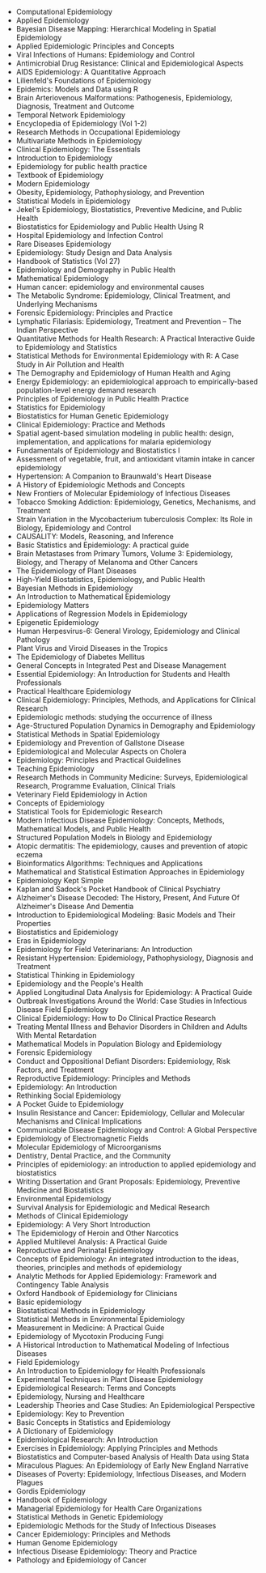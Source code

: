 <ul>

                             

 <li><a target="_blank" href="https://github.com/manjunath5496/Epidemiology-Books/blob/master/epdm(1).pdf" style="text-decoration:none;">Computational Epidemiology</a></li>

 <li><a target="_blank" href="https://github.com/manjunath5496/Epidemiology-Books/blob/master/epdm(2).pdf" style="text-decoration:none;">Applied Epidemiology</a></li>

<li><a target="_blank" href="https://github.com/manjunath5496/Epidemiology-Books/blob/master/epdm(3).pdf" style="text-decoration:none;">Bayesian Disease Mapping: Hierarchical Modeling in Spatial Epidemiology</a></li>
 <li><a target="_blank" href="https://github.com/manjunath5496/Epidemiology-Books/blob/master/epdm(4).pdf" style="text-decoration:none;">Applied Epidemiologic Principles and Concepts</a></li>                              
<li><a target="_blank" href="https://github.com/manjunath5496/Epidemiology-Books/blob/master/epdm(5).pdf" style="text-decoration:none;"> Viral Infections of Humans: Epidemiology and Control</a></li>
<li><a target="_blank" href="https://github.com/manjunath5496/Epidemiology-Books/blob/master/epdm(6).pdf" style="text-decoration:none;">Antimicrobial Drug
Resistance: Clinical and Epidemiological Aspects </a></li>
 <li><a target="_blank" href="https://github.com/manjunath5496/Epidemiology-Books/blob/master/epdm(7).pdf" style="text-decoration:none;">AIDS Epidemiology: A Quantitative Approach</a></li>

 <li><a target="_blank" href="https://github.com/manjunath5496/Epidemiology-Books/blob/master/epdm(8).pdf" style="text-decoration:none;">Lilienfeld's Foundations of Epidemiology</a></li>
   <li><a target="_blank" href="https://github.com/manjunath5496/Epidemiology-Books/blob/master/epdm(9).pdf" style="text-decoration:none;">Epidemics: Models and Data using R</a></li>
  
   
 <li><a target="_blank" href="https://github.com/manjunath5496/Epidemiology-Books/blob/master/epdm(10).pdf" style="text-decoration:none;">Brain Arteriovenous Malformations: Pathogenesis, Epidemiology, Diagnosis, Treatment and Outcome</a></li>                              
<li><a target="_blank" href="https://github.com/manjunath5496/Epidemiology-Books/blob/master/epdm(11).pdf" style="text-decoration:none;"> Temporal Network
Epidemiology</a></li>
<li><a target="_blank" href="https://github.com/manjunath5496/Epidemiology-Books/blob/master/epdm(12).pdf" style="text-decoration:none;">Encyclopedia of Epidemiology (Vol 1-2)</a></li>
<li><a target="_blank" href="https://github.com/manjunath5496/Epidemiology-Books/blob/master/epdm(13).pdf" style="text-decoration:none;">Research Methods in Occupational Epidemiology</a></li>

<li><a target="_blank" href="https://github.com/manjunath5496/Epidemiology-Books/blob/master/epdm(14).pdf" style="text-decoration:none;">Multivariate Methods
in Epidemiology</a></li>
                              
<li><a target="_blank" href="https://github.com/manjunath5496/Epidemiology-Books/blob/master/epdm(15).pdf" style="text-decoration:none;">Clinical Epidemiology: The Essentials</a></li>

<li><a target="_blank" href="https://github.com/manjunath5496/Epidemiology-Books/blob/master/epdm(16).pdf" style="text-decoration:none;">Introduction to Epidemiology</a></li>

  <li><a target="_blank" href="https://github.com/manjunath5496/Epidemiology-Books/blob/master/epdm(17).pdf" style="text-decoration:none;">Epidemiology for public health practice</a></li>   
  
<li><a target="_blank" href="https://github.com/manjunath5496/Epidemiology-Books/blob/master/epdm(18).pdf" style="text-decoration:none;">Textbook of Epidemiology</a></li> 

  
<li><a target="_blank" href="https://github.com/manjunath5496/Epidemiology-Books/blob/master/epdm(19).pdf" style="text-decoration:none;">Modern Epidemiology </a></li> 

<li><a target="_blank" href="https://github.com/manjunath5496/Epidemiology-Books/blob/master/epdm(20).pdf" style="text-decoration:none;">Obesity, Epidemiology, Pathophysiology,
and Prevention</a></li>

<li><a target="_blank" href="https://github.com/manjunath5496/Epidemiology-Books/blob/master/epdm(21).pdf" style="text-decoration:none;">Statistical Models in Epidemiology</a></li>
<li><a target="_blank" href="https://github.com/manjunath5496/Epidemiology-Books/blob/master/epdm(22).pdf" style="text-decoration:none;">Jekel's Epidemiology, Biostatistics,
Preventive Medicine, and Public Health</a></li> 
 <li><a target="_blank" href="https://github.com/manjunath5496/Epidemiology-Books/blob/master/epdm(23).pdf" style="text-decoration:none;">Biostatistics for
Epidemiology and Public Health Using R</a></li> 
 

   <li><a target="_blank" href="https://github.com/manjunath5496/Epidemiology-Books/blob/master/epdm(24).pdf" style="text-decoration:none;">Hospital Epidemiology and Infection Control</a></li>


<li><a target="_blank" href="https://github.com/manjunath5496/Epidemiology-Books/blob/master/epdm(25).pdf" style="text-decoration:none;">Rare Diseases Epidemiology</a></li> 

<li><a target="_blank" href="https://github.com/manjunath5496/Epidemiology-Books/blob/master/epdm(26).pdf" style="text-decoration:none;">Epidemiology: Study Design and Data Analysis</a></li>

<li><a target="_blank" href="https://github.com/manjunath5496/Epidemiology-Books/blob/master/epdm(27).pdf" style="text-decoration:none;">Handbook of Statistics (Vol 27)</a></li>
<li><a target="_blank" href="https://github.com/manjunath5496/Epidemiology-Books/blob/master/epdm(28).pdf" style="text-decoration:none;">Epidemiology and Demography in Public Health</a></li> 
 <li><a target="_blank" href="https://github.com/manjunath5496/Epidemiology-Books/blob/master/epdm(29).pdf" style="text-decoration:none;">Mathematical Epidemiology</a></li> 
 

   <li><a target="_blank" href="https://github.com/manjunath5496/Epidemiology-Books/blob/master/epdm(30).pdf" style="text-decoration:none;">Human cancer: epidemiology and environmental causes</a></li>



<li><a target="_blank" href="https://github.com/manjunath5496/Epidemiology-Books/blob/master/epdm(31).pdf" style="text-decoration:none;">The Metabolic Syndrome: Epidemiology, Clinical Treatment, and Underlying Mechanisms</a></li> 

<li><a target="_blank" href="https://github.com/manjunath5496/Epidemiology-Books/blob/master/epdm(32).pdf" style="text-decoration:none;">Forensic Epidemiology: Principles and Practice</a></li>

<li><a target="_blank" href="https://github.com/manjunath5496/Epidemiology-Books/blob/master/epdm(33).pdf" style="text-decoration:none;">Lymphatic Filariasis: Epidemiology, Treatment and Prevention – The Indian Perspective</a></li>
<li><a target="_blank" href="https://github.com/manjunath5496/Epidemiology-Books/blob/master/epdm(34).pdf" style="text-decoration:none;">Quantitative Methods for
Health Research: A Practical Interactive Guide to Epidemiology and Statistics</a></li> 
 <li><a target="_blank" href="https://github.com/manjunath5496/Epidemiology-Books/blob/master/epdm(35).pdf" style="text-decoration:none;">Statistical Methods for Environmental Epidemiology with R: A Case Study in Air Pollution and Health</a></li> 
 

   <li><a target="_blank" href="https://github.com/manjunath5496/Epidemiology-Books/blob/master/epdm(36).pdf" style="text-decoration:none;">The Demography and Epidemiology
of Human Health and Aging</a></li>

<li><a target="_blank" href="https://github.com/manjunath5496/Epidemiology-Books/blob/master/epdm(37).pdf" style="text-decoration:none;">Energy Epidemiology: an epidemiological approach to empirically-based population-level energy demand research</a></li>
<li><a target="_blank" href="https://github.com/manjunath5496/Epidemiology-Books/blob/master/epdm(38).pdf" style="text-decoration:none;">Principles of Epidemiology
in Public Health Practice</a></li> 
 <li><a target="_blank" href="https://github.com/manjunath5496/Epidemiology-Books/blob/master/epdm(39).pdf" style="text-decoration:none;">Statistics for Epidemiology</a></li> 
 

   <li><a target="_blank" href="https://github.com/manjunath5496/Epidemiology-Books/blob/master/epdm(40).pdf" style="text-decoration:none;">Biostatistics for Human Genetic
Epidemiology</a></li>

 <li><a target="_blank" href="https://github.com/manjunath5496/Epidemiology-Books/blob/master/epdm(41).pdf" style="text-decoration:none;">Clinical Epidemiology: Practice and Methods</a></li>


   <li><a target="_blank" href="https://github.com/manjunath5496/Epidemiology-Books/blob/master/epdm(42).pdf" style="text-decoration:none;">Spatial agent-based simulation modeling in public health: design, implementation, and applications for malaria epidemiology</a></li>

<li><a target="_blank" href="https://github.com/manjunath5496/Epidemiology-Books/blob/master/epdm(43).pdf" style="text-decoration:none;"> Fundamentals of Epidemiology and Biostatistics I</a></li>
<li><a target="_blank" href="https://github.com/manjunath5496/Epidemiology-Books/blob/master/epdm(44).pdf" style="text-decoration:none;">Assessment of vegetable, fruit, and antioxidant vitamin intake in cancer epidemiology</a></li> 
 <li><a target="_blank" href="https://github.com/manjunath5496/Epidemiology-Books/blob/master/epdm(45).pdf" style="text-decoration:none;">Hypertension: A Companion to Braunwald's Heart Disease</a></li> 
 

   <li><a target="_blank" href="https://github.com/manjunath5496/Epidemiology-Books/blob/master/epdm(46).pdf" style="text-decoration:none;">A History of Epidemiologic Methods and Concepts</a></li>

 <li><a target="_blank" href="https://github.com/manjunath5496/Epidemiology-Books/blob/master/epdm(47).pdf" style="text-decoration:none;">New Frontiers of Molecular Epidemiology
of Infectious Diseases</a></li>



 <li><a target="_blank" href="https://github.com/manjunath5496/Epidemiology-Books/blob/master/epdm(48).pdf" style="text-decoration:none;">Tobacco Smoking Addiction: Epidemiology, Genetics, Mechanisms, and Treatment</a></li>



<li><a target="_blank" href="https://github.com/manjunath5496/Epidemiology-Books/blob/master/epdm(49).pdf" style="text-decoration:none;">Strain Variation in the
Mycobacterium tuberculosis Complex: Its Role in Biology, Epidemiology and Control</a></li> 

<li><a target="_blank" href="https://github.com/manjunath5496/Epidemiology-Books/blob/master/epdm(50).pdf" style="text-decoration:none;">CAUSALITY: Models, Reasoning, and Inference</a></li>

<li><a target="_blank" href="https://github.com/manjunath5496/Epidemiology-Books/blob/master/epdm(51).pdf" style="text-decoration:none;">Basic Statistics and Epidemiology: A practical guide</a></li>
<li><a target="_blank" href="https://github.com/manjunath5496/Epidemiology-Books/blob/master/epdm(52).pdf" style="text-decoration:none;">Brain Metastases from Primary Tumors, Volume 3: Epidemiology, Biology, and Therapy of Melanoma and Other Cancers</a></li> 
 <li><a target="_blank" href="https://github.com/manjunath5496/Epidemiology-Books/blob/master/epdm(53).pdf" style="text-decoration:none;">The Epidemiology of Plant Diseases</a></li> 
 

   <li><a target="_blank" href="https://github.com/manjunath5496/Epidemiology-Books/blob/master/epdm(54).pdf" style="text-decoration:none;">High-Yield Biostatistics, Epidemiology, and Public Health</a></li>



<li><a target="_blank" href="https://github.com/manjunath5496/Epidemiology-Books/blob/master/epdm(55).pdf" style="text-decoration:none;">Bayesian Methods in Epidemiology</a></li> 

<li><a target="_blank" href="https://github.com/manjunath5496/Epidemiology-Books/blob/master/epdm(56).pdf" style="text-decoration:none;">An Introduction to
Mathematical Epidemiology</a></li>

<li><a target="_blank" href="https://github.com/manjunath5496/Epidemiology-Books/blob/master/epdm(57).pdf" style="text-decoration:none;">Epidemiology Matters</a></li>
<li><a target="_blank" href="https://github.com/manjunath5496/Epidemiology-Books/blob/master/epdm(58).pdf" style="text-decoration:none;">Applications of Regression Models in Epidemiology</a></li> 
 <li><a target="_blank" href="https://github.com/manjunath5496/Epidemiology-Books/blob/master/epdm(59).pdf" style="text-decoration:none;">Epigenetic Epidemiology</a></li> 
 

   <li><a target="_blank" href="https://github.com/manjunath5496/Epidemiology-Books/blob/master/epdm(60).pdf" style="text-decoration:none;">Human Herpesvirus-6: General Virology, Epidemiology and Clinical Pathology</a></li>

<li><a target="_blank" href="https://github.com/manjunath5496/Epidemiology-Books/blob/master/epdm(61).pdf" style="text-decoration:none;">Plant Virus and Viroid Diseases in the Tropics</a></li>
<li><a target="_blank" href="https://github.com/manjunath5496/Epidemiology-Books/blob/master/epdm(62).pdf" style="text-decoration:none;">The Epidemiology of Diabetes Mellitus</a></li> 
 <li><a target="_blank" href="https://github.com/manjunath5496/Epidemiology-Books/blob/master/epdm(63).pdf" style="text-decoration:none;">General Concepts in Integrated Pest and Disease Management</a></li> 
 

   <li><a target="_blank" href="https://github.com/manjunath5496/Epidemiology-Books/blob/master/epdm(64).pdf" style="text-decoration:none;">Essential Epidemiology: An Introduction for Students and Health Professionals</a></li>

 <li><a target="_blank" href="https://github.com/manjunath5496/Epidemiology-Books/blob/master/epdm(65).pdf" style="text-decoration:none;">Practical Healthcare Epidemiology</a></li>


   <li><a target="_blank" href="https://github.com/manjunath5496/Epidemiology-Books/blob/master/epdm(66).pdf" style="text-decoration:none;">Clinical Epidemiology: Principles, Methods, and Applications for Clinical Research</a></li>

<li><a target="_blank" href="https://github.com/manjunath5496/Epidemiology-Books/blob/master/epdm(67).pdf" style="text-decoration:none;"> Epidemiologic methods: studying the occurrence of illness</a></li>
<li><a target="_blank" href="https://github.com/manjunath5496/Epidemiology-Books/blob/master/epdm(68).pdf" style="text-decoration:none;">Age-Structured Population Dynamics
in Demography and Epidemiology</a></li> 
 <li><a target="_blank" href="https://github.com/manjunath5496/Epidemiology-Books/blob/master/epdm(69).pdf" style="text-decoration:none;">Statistical Methods in Spatial
Epidemiology</a></li> 
 

   <li><a target="_blank" href="https://github.com/manjunath5496/Epidemiology-Books/blob/master/epdm(70).pdf" style="text-decoration:none;">Epidemiology and
Prevention of Gallstone Disease</a></li>

 <li><a target="_blank" href="https://github.com/manjunath5496/Epidemiology-Books/blob/master/epdm(72).pdf" style="text-decoration:none;">Epidemiological
and Molecular Aspects on Cholera</a></li>



 <li><a target="_blank" href="https://github.com/manjunath5496/Epidemiology-Books/blob/master/epdm(71).pdf" style="text-decoration:none;">Epidemiology: Principles
and Practical Guidelines</a></li>


<li><a target="_blank" href="https://github.com/manjunath5496/Epidemiology-Books/blob/master/epdm(73).pdf" style="text-decoration:none;">Teaching Epidemiology</a></li>

 <li><a target="_blank" href="https://github.com/manjunath5496/Epidemiology-Books/blob/master/epdm(74).pdf" style="text-decoration:none;">Research Methods in
Community Medicine: Surveys, Epidemiological Research, Programme Evaluation, Clinical Trials</a></li>

<li><a target="_blank" href="https://github.com/manjunath5496/Epidemiology-Books/blob/master/epdm(75).pdf" style="text-decoration:none;">Veterinary Field Epidemiology in Action</a></li>
 <li><a target="_blank" href="https://github.com/manjunath5496/Epidemiology-Books/blob/master/epdm(76).pdf" style="text-decoration:none;">Concepts of Epidemiology</a></li>                              
<li><a target="_blank" href="https://github.com/manjunath5496/Epidemiology-Books/blob/master/epdm(77).pdf" style="text-decoration:none;"> Statistical Tools for
Epidemiologic Research</a></li>
<li><a target="_blank" href="https://github.com/manjunath5496/Epidemiology-Books/blob/master/epdm(78).pdf" style="text-decoration:none;">Modern Infectious
Disease Epidemiology: Concepts, Methods, Mathematical Models, and Public Health</a></li>
 <li><a target="_blank" href="https://github.com/manjunath5496/Epidemiology-Books/blob/master/epdm(79).pdf" style="text-decoration:none;">Structured Population Models
in Biology and Epidemiology</a></li>

 <li><a target="_blank" href="https://github.com/manjunath5496/Epidemiology-Books/blob/master/epdm(80).pdf" style="text-decoration:none;">Atopic dermatitis: The epidemiology, causes and prevention of atopic eczema</a></li>
   <li><a target="_blank" href="https://github.com/manjunath5496/Epidemiology-Books/blob/master/epdm(81).pdf" style="text-decoration:none;">Bioinformatics Algorithms: Techniques and Applications</a></li>
  
   
 <li><a target="_blank" href="https://github.com/manjunath5496/Epidemiology-Books/blob/master/epdm(82).pdf" style="text-decoration:none;">Mathematical and Statistical Estimation
Approaches in Epidemiology</a></li>                              
<li><a target="_blank" href="https://github.com/manjunath5496/Epidemiology-Books/blob/master/epdm(83).pdf" style="text-decoration:none;"> Epidemiology Kept Simple</a></li>
<li><a target="_blank" href="https://github.com/manjunath5496/Epidemiology-Books/blob/master/epdm(84).pdf" style="text-decoration:none;">Kaplan and Sadock's Pocket Handbook of Clinical Psychiatry</a></li>
<li><a target="_blank" href="https://github.com/manjunath5496/Epidemiology-Books/blob/master/epdm(85).pdf" style="text-decoration:none;">Alzheimer's Disease Decoded: The History, Present, And Future Of Alzheimer's Disease And Dementia</a></li>

<li><a target="_blank" href="https://github.com/manjunath5496/Epidemiology-Books/blob/master/epdm(86).pdf" style="text-decoration:none;">Introduction to Epidemiological Modeling: Basic Models and Their Properties</a></li>
                              
<li><a target="_blank" href="https://github.com/manjunath5496/Epidemiology-Books/blob/master/epdm(87).pdf" style="text-decoration:none;">Biostatistics and Epidemiology</a></li>

<li><a target="_blank" href="https://github.com/manjunath5496/Epidemiology-Books/blob/master/epdm(88).pdf" style="text-decoration:none;">Eras in Epidemiology</a></li>

  <li><a target="_blank" href="https://github.com/manjunath5496/Epidemiology-Books/blob/master/epdm(89).pdf" style="text-decoration:none;">Epidemiology for Field Veterinarians: 
An Introduction</a></li>   
  
<li><a target="_blank" href="https://github.com/manjunath5496/Epidemiology-Books/blob/master/epdm(90).pdf" style="text-decoration:none;">Resistant Hypertension: Epidemiology, Pathophysiology, Diagnosis and Treatment</a></li> 

  
<li><a target="_blank" href="https://github.com/manjunath5496/Epidemiology-Books/blob/master/epdm(91).pdf" style="text-decoration:none;">Statistical Thinking in Epidemiology </a></li> 

<li><a target="_blank" href="https://github.com/manjunath5496/Epidemiology-Books/blob/master/epdm(92).pdf" style="text-decoration:none;">Epidemiology and the
People's Health</a></li>

<li><a target="_blank" href="https://github.com/manjunath5496/Epidemiology-Books/blob/master/epdm(93).pdf" style="text-decoration:none;">Applied Longitudinal Data Analysis for Epidemiology: A Practical Guide</a></li>
<li><a target="_blank" href="https://github.com/manjunath5496/Epidemiology-Books/blob/master/epdm(94).pdf" style="text-decoration:none;">Outbreak Investigations
Around the World: Case Studies in Infectious Disease Field Epidemiology</a></li> 
 <li><a target="_blank" href="https://github.com/manjunath5496/Epidemiology-Books/blob/master/epdm(95).pdf" style="text-decoration:none;">Clinical Epidemiology: How to Do Clinical Practice Research</a></li> 
 

   <li><a target="_blank" href="https://github.com/manjunath5496/Epidemiology-Books/blob/master/epdm(96).pdf" style="text-decoration:none;">Treating Mental Illness and
Behavior Disorders in Children and Adults With Mental Retardation</a></li>


<li><a target="_blank" href="https://github.com/manjunath5496/Epidemiology-Books/blob/master/epdm(97).pdf" style="text-decoration:none;">Mathematical Models
in Population Biology and Epidemiology</a></li> 

<li><a target="_blank" href="https://github.com/manjunath5496/Epidemiology-Books/blob/master/epdm(98).pdf" style="text-decoration:none;">Forensic
Epidemiology</a></li>

<li><a target="_blank" href="https://github.com/manjunath5496/Epidemiology-Books/blob/master/epdm(99).pdf" style="text-decoration:none;">Conduct and Oppositional Defiant Disorders: Epidemiology, Risk Factors, and Treatment</a></li>
<li><a target="_blank" href="https://github.com/manjunath5496/Epidemiology-Books/blob/master/epdm(100).pdf" style="text-decoration:none;">Reproductive Epidemiology: Principles and Methods</a></li> 
 <li><a target="_blank" href="https://github.com/manjunath5496/Epidemiology-Books/blob/master/epdm(101).pdf" style="text-decoration:none;">Epidemiology: An Introduction</a></li> 
 

   <li><a target="_blank" href="https://github.com/manjunath5496/Epidemiology-Books/blob/master/epdm(102).pdf" style="text-decoration:none;">Rethinking Social Epidemiology</a></li>



<li><a target="_blank" href="https://github.com/manjunath5496/Epidemiology-Books/blob/master/epdm(103).pdf" style="text-decoration:none;">A Pocket Guide to Epidemiology</a></li> 

<li><a target="_blank" href="https://github.com/manjunath5496/Epidemiology-Books/blob/master/epdm(104).pdf" style="text-decoration:none;">Insulin Resistance and Cancer: Epidemiology, Cellular and Molecular Mechanisms and Clinical Implications</a></li>

<li><a target="_blank" href="https://github.com/manjunath5496/Epidemiology-Books/blob/master/epdm(105).pdf" style="text-decoration:none;">Communicable Disease Epidemiology and Control: A Global Perspective</a></li>
<li><a target="_blank" href="https://github.com/manjunath5496/Epidemiology-Books/blob/master/epdm(106).pdf" style="text-decoration:none;">Epidemiology of
Electromagnetic Fields</a></li> 
 <li><a target="_blank" href="https://github.com/manjunath5496/Epidemiology-Books/blob/master/epdm(107).pdf" style="text-decoration:none;">Molecular Epidemiology
of Microorganisms</a></li> 
 

   <li><a target="_blank" href="https://github.com/manjunath5496/Epidemiology-Books/blob/master/epdm(108).pdf" style="text-decoration:none;">Dentistry, Dental Practice, and the Community</a></li>

<li><a target="_blank" href="https://github.com/manjunath5496/Epidemiology-Books/blob/master/epdm(109).pdf" style="text-decoration:none;">Principles of epidemiology: an introduction to applied epidemiology and biostatistics</a></li>
<li><a target="_blank" href="https://github.com/manjunath5496/Epidemiology-Books/blob/master/epdm(110).pdf" style="text-decoration:none;">Writing Dissertation and Grant Proposals: Epidemiology, Preventive Medicine and Biostatistics</a></li> 
 <li><a target="_blank" href="https://github.com/manjunath5496/Epidemiology-Books/blob/master/epdm(111).pdf" style="text-decoration:none;">Environmental
Epidemiology</a></li> 
 

   <li><a target="_blank" href="https://github.com/manjunath5496/Epidemiology-Books/blob/master/epdm(112).pdf" style="text-decoration:none;">Survival Analysis for Epidemiologic
and Medical Research</a></li>

 <li><a target="_blank" href="https://github.com/manjunath5496/Epidemiology-Books/blob/master/epdm(113).pdf" style="text-decoration:none;">Methods of Clinical
Epidemiology</a></li>


   <li><a target="_blank" href="https://github.com/manjunath5496/Epidemiology-Books/blob/master/epdm(114).pdf" style="text-decoration:none;">Epidemiology: A Very Short Introduction</a></li>

<li><a target="_blank" href="https://github.com/manjunath5496/Epidemiology-Books/blob/master/epdm(115).pdf" style="text-decoration:none;"> The Epidemiology of Heroin and
Other Narcotics</a></li>
<li><a target="_blank" href="https://github.com/manjunath5496/Epidemiology-Books/blob/master/epdm(116).pdf" style="text-decoration:none;">Applied Multilevel Analysis: A Practical Guide</a></li> 
 <li><a target="_blank" href="https://github.com/manjunath5496/Epidemiology-Books/blob/master/epdm(117).pdf" style="text-decoration:none;">Reproductive and
Perinatal Epidemiology</a></li> 
 

   <li><a target="_blank" href="https://github.com/manjunath5496/Epidemiology-Books/blob/master/epdm(118).pdf" style="text-decoration:none;">Concepts of Epidemiology: An integrated introduction to the ideas, theories, principles and methods of epidemiology</a></li>

 <li><a target="_blank" href="https://github.com/manjunath5496/Epidemiology-Books/blob/master/epdm(119).pdf" style="text-decoration:none;">Analytic Methods for Applied Epidemiology: Framework and Contingency Table Analysis</a></li>



 <li><a target="_blank" href="https://github.com/manjunath5496/Epidemiology-Books/blob/master/epdm(120).pdf" style="text-decoration:none;">Oxford Handbook of
Epidemiology for Clinicians</a></li>



<li><a target="_blank" href="https://github.com/manjunath5496/Epidemiology-Books/blob/master/epdm(121).pdf" style="text-decoration:none;">Basic
epidemiology</a></li> 

<li><a target="_blank" href="https://github.com/manjunath5496/Epidemiology-Books/blob/master/epdm(122).pdf" style="text-decoration:none;">Biostatistical Methods
in Epidemiology</a></li>

<li><a target="_blank" href="https://github.com/manjunath5496/Epidemiology-Books/blob/master/epdm(123).pdf" style="text-decoration:none;">Statistical Methods in Environmental
Epidemiology</a></li>
<li><a target="_blank" href="https://github.com/manjunath5496/Epidemiology-Books/blob/master/epdm(124).pdf" style="text-decoration:none;">Measurement in Medicine: 
A Practical Guide</a></li> 
 <li><a target="_blank" href="https://github.com/manjunath5496/Epidemiology-Books/blob/master/epdm(125).pdf" style="text-decoration:none;">Epidemiology of Mycotoxin Producing Fungi</a></li> 
 

   <li><a target="_blank" href="https://github.com/manjunath5496/Epidemiology-Books/blob/master/epdm(126).pdf" style="text-decoration:none;">A Historical Introduction to
Mathematical Modeling of Infectious Diseases</a></li>



<li><a target="_blank" href="https://github.com/manjunath5496/Epidemiology-Books/blob/master/epdm(127).pdf" style="text-decoration:none;">Field Epidemiology</a></li> 

<li><a target="_blank" href="https://github.com/manjunath5496/Epidemiology-Books/blob/master/epdm(128).pdf" style="text-decoration:none;">An Introduction to
Epidemiology for Health Professionals</a></li>

<li><a target="_blank" href="https://github.com/manjunath5496/Epidemiology-Books/blob/master/epdm(129).pdf" style="text-decoration:none;">Experimental Techniques in
Plant Disease Epidemiology</a></li>
<li><a target="_blank" href="https://github.com/manjunath5496/Epidemiology-Books/blob/master/epdm(130).pdf" style="text-decoration:none;">Epidemiological Research:
Terms and Concepts</a></li> 
 <li><a target="_blank" href="https://github.com/manjunath5496/Epidemiology-Books/blob/master/epdm(131).pdf" style="text-decoration:none;">Epidemiology, Nursing
and Healthcare</a></li> 
 

   <li><a target="_blank" href="https://github.com/manjunath5496/Epidemiology-Books/blob/master/epdm(132).pdf" style="text-decoration:none;">Leadership Theories
and Case Studies: An Epidemiological Perspective</a></li>

<li><a target="_blank" href="https://github.com/manjunath5496/Epidemiology-Books/blob/master/epdm(133).pdf" style="text-decoration:none;">Epidemiology: Key to Prevention</a></li>
<li><a target="_blank" href="https://github.com/manjunath5496/Epidemiology-Books/blob/master/epdm(134).pdf" style="text-decoration:none;">Basic Concepts in Statistics and Epidemiology</a></li> 
 <li><a target="_blank" href="https://github.com/manjunath5496/Epidemiology-Books/blob/master/epdm(135).pdf" style="text-decoration:none;">A Dictionary of Epidemiology</a></li> 
 

   <li><a target="_blank" href="https://github.com/manjunath5496/Epidemiology-Books/blob/master/epdm(136).pdf" style="text-decoration:none;">Epidemiological Research:
An Introduction</a></li>

 <li><a target="_blank" href="https://github.com/manjunath5496/Epidemiology-Books/blob/master/epdm(137).pdf" style="text-decoration:none;">Exercises in Epidemiology: Applying Principles and Methods</a></li>


   <li><a target="_blank" href="https://github.com/manjunath5496/Epidemiology-Books/blob/master/epdm(138).pdf" style="text-decoration:none;">Biostatistics and Computer-based Analysis of Health Data using Stata</a></li>

<li><a target="_blank" href="https://github.com/manjunath5496/Epidemiology-Books/blob/master/epdm(139).pdf" style="text-decoration:none;"> Miraculous Plagues: 
An Epidemiology of Early New England Narrative</a></li>
<li><a target="_blank" href="https://github.com/manjunath5496/Epidemiology-Books/blob/master/epdm(140).pdf" style="text-decoration:none;">Diseases of Poverty: Epidemiology, Infectious Diseases, and Modern Plagues</a></li> 
 <li><a target="_blank" href="https://github.com/manjunath5496/Epidemiology-Books/blob/master/epdm(141).pdf" style="text-decoration:none;">Gordis Epidemiology</a></li> 
 

   <li><a target="_blank" href="https://github.com/manjunath5496/Epidemiology-Books/blob/master/epdm(142).pdf" style="text-decoration:none;">Handbook of Epidemiology</a></li>

 <li><a target="_blank" href="https://github.com/manjunath5496/Epidemiology-Books/blob/master/epdm(143).pdf" style="text-decoration:none;">Managerial Epidemiology for
Health Care Organizations</a></li>



 <li><a target="_blank" href="https://github.com/manjunath5496/Epidemiology-Books/blob/master/epdm(144).pdf" style="text-decoration:none;">Statistical Methods
in Genetic Epidemiology</a></li>

  <li><a target="_blank" href="https://github.com/manjunath5496/Epidemiology-Books/blob/master/epdm(145).pdf" style="text-decoration:none;">Epidemiologic Methods
for the Study of Infectious Diseases</a></li>

 <li><a target="_blank" href="https://github.com/manjunath5496/Epidemiology-Books/blob/master/epdm(146).pdf" style="text-decoration:none;">Cancer Epidemiology:
Principles and Methods</a></li>



 <li><a target="_blank" href="https://github.com/manjunath5496/Epidemiology-Books/blob/master/epdm(147).pdf" style="text-decoration:none;">Human Genome
Epidemiology</a></li>


 <li><a target="_blank" href="https://github.com/manjunath5496/Epidemiology-Books/blob/master/epdm(148).pdf" style="text-decoration:none;">Infectious Disease Epidemiology: Theory and Practice</a></li>


 <li><a target="_blank" href="https://github.com/manjunath5496/Epidemiology-Books/blob/master/epdm(149).pdf" style="text-decoration:none;">Pathology and Epidemiology
of Cancer</a></li>
   
   </ul>
